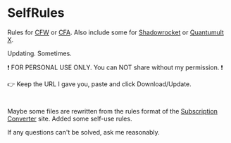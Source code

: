 # SelfRules

Rules for [CFW](https://github.com/Fndroid/clash_for_windows_pkg/releases) or [CFA](https://github.com/Kr328/ClashForAndroid/releases). Also include some for [Shadowrocket](https://apps.apple.com/app/shadowrocket/id932747118) or [Quantumult X](https://apps.apple.com/app/quantumult-x/id1443988620).

Updating. Sometimes.

❗ FOR PERSONAL USE ONLY. You can NOT share without my permission. ❗

👉 Keep the URL I gave you, paste and click Download/Update.
#
Maybe some files are rewritten from the rules format of the [Subscription Converter](https://sublink.dev) site. Added some self-use rules.

If any questions can't be solved, ask me reasonably.
